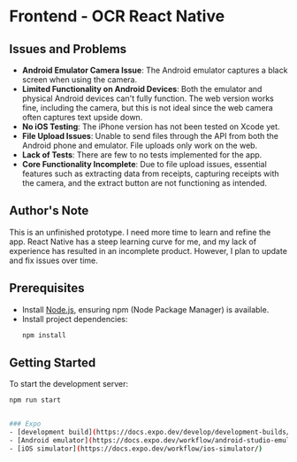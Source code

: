 # Frontend - OCR React Native

## Issues and Problems

- **Android Emulator Camera Issue**: The Android emulator captures a black screen when using the camera.
- **Limited Functionality on Android Devices**: Both the emulator and physical Android devices can't fully function. The web version works fine, including the camera, but this is not ideal since the web camera often captures text upside down.
- **No iOS Testing**: The iPhone version has not been tested on Xcode yet.
- **File Upload Issues**: Unable to send files through the API from both the Android phone and emulator. File uploads only work on the web.
- **Lack of Tests**: There are few to no tests implemented for the app.
- **Core Functionality Incomplete**: Due to file upload issues, essential features such as extracting data from receipts, capturing receipts with the camera, and the extract button are not functioning as intended.

## Author's Note

This is an unfinished prototype. I need more time to learn and refine the app. React Native has a steep learning curve for me, and my lack of experience has resulted in an incomplete product. However, I plan to update and fix issues over time.

## Prerequisites

- Install [Node.js](https://nodejs.org/), ensuring npm (Node Package Manager) is available.
- Install project dependencies:
    ```bash
    npm install
    ```

## Getting Started

To start the development server:
```bash
npm run start


### Expo
- [development build](https://docs.expo.dev/develop/development-builds/introduction/)
- [Android emulator](https://docs.expo.dev/workflow/android-studio-emulator/)
- [iOS simulator](https://docs.expo.dev/workflow/ios-simulator/)



